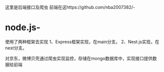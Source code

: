 这里是后端接口及爬虫
前端在这https://github.com/nba2007382/-
# node.js-
使用了两种框架去实现
 1、Express框架实现，在main分支。
 2、Nest.js实现，在nest分支。
 
对京东，微博贝壳通过爬虫实现监控，存储在mongo数据库中，实现接口提供数据给前端
